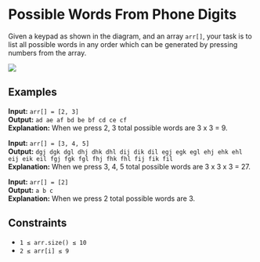 # Possible Words From Phone Digits

Given a keypad as shown in the diagram, and an array `arr[]`, your task is to list all possible words in any order which can be generated by pressing numbers from the array.

![](https://media.geeksforgeeks.org/img-practice/PROD/addEditProblem/701199/Web/Other/a1d54f48-0118-45d8-a8ab-7551ed72df27_1685086793.png)

## Examples

**Input:** `arr[] = [2, 3]`  
**Output:** `ad ae af bd be bf cd ce cf`  
**Explanation:** When we press 2, 3 total possible words are 3 x 3 = 9.

**Input:** `arr[] = [3, 4, 5]`  
**Output:** `dgj dgk dgl dhj dhk dhl dij dik dil egj egk egl ehj ehk ehl eij eik eil fgj fgk fgl fhj fhk fhl fij fik fil`  
**Explanation:** When we press 3, 4, 5 total possible words are 3 x 3 x 3 = 27.

**Input:** `arr[] = [2]`  
**Output:** `a b c`  
**Explanation:** When we press 2 total possible words are 3.

## Constraints

- `1 ≤ arr.size() ≤ 10`
- `2 ≤ arr[i] ≤ 9`